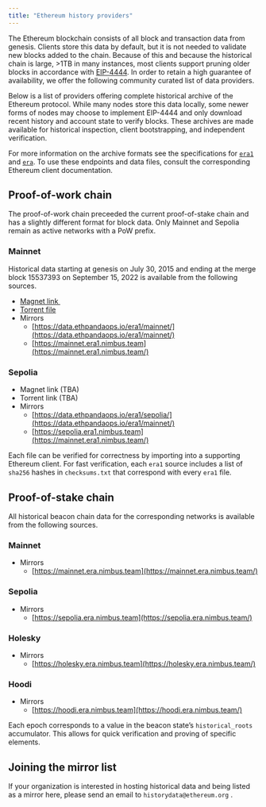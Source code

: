 ```yaml
---
title: "Ethereum history providers"
---
```


The Ethereum blockchain consists of all block and transaction data from genesis. Clients store this data by default, but it is not needed to validate new blocks added to the chain. Because of this and because the historical chain is large, >1TB in many instances, most clients support pruning older blocks in accordance with [EIP-4444][4444]. In order to retain a high guarantee of availability, we offer the following community curated list of data providers.

Below is a list of providers offering complete historical archive of the Ethereum protocol. While many nodes store this data locally, some newer forms of nodes may choose to implement EIP-4444 and only download recent history and account state to verify blocks. These archives are made available for historical inspection, client bootstrapping, and independent verification.

For more information on the archive formats see the specifications for [`era1`][era1] and [`era`][era]. To use these endpoints and data files, consult the corresponding Ethereum client documentation.

## Proof-of-work chain

The proof-of-work chain preceeded the current proof-of-stake chain and has a
slightly different format for block data. Only Mainnet and Sepolia remain as
active networks with a PoW prefix. 

### Mainnet

Historical data starting at genesis on July 30, 2015 and ending at the merge block 15537393 on September 15, 2022 is available from the following sources.

- [Magnet link <img src="https://torrindex.net/images/icon-magnet.gif" style="vertical-align: middle; height: 1em; width: 1em; margin: 0px; display: inline;"/>][magnet]
- [Torrent file](https://ethereum-mainnet-pre-merge-era-files.fra1.cdn.digitaloceanspaces.com/EthereumMainnetPreMergeEraFiles.torrent)
- Mirrors
    - [https://data.ethpandaops.io/era1/mainnet/](https://data.ethpandaops.io/era1/mainnet/)
    - [https://mainnet.era1.nimbus.team](https://mainnet.era1.nimbus.team/)

### Sepolia

- Magnet link (TBA)
- Torrent link (TBA)
- Mirrors
    - [https://data.ethpandaops.io/era1/sepolia/](https://data.ethpandaops.io/era1/mainnet/)
    - [https://sepolia.era1.nimbus.team](https://mainnet.era1.nimbus.team/)

Each file can be verified for correctness by importing into a supporting Ethereum client. For fast verification, each `era1` source includes a list of `sha256`  hashes in `checksums.txt` that correspond with every `era1` file.

## Proof-of-stake chain

All historical beacon chain data for the corresponding networks is available from the following sources.

### Mainnet

- Mirrors
    - [https://mainnet.era.nimbus.team](https://mainnet.era.nimbus.team/)

### Sepolia

- Mirrors
    - [https://sepolia.era.nimbus.team](https://sepolia.era.nimbus.team/)

### Holesky

- Mirrors
    - [https://holesky.era.nimbus.team](https://holesky.era.nimbus.team/)

### Hoodi

- Mirrors
    - [https://hoodi.era.nimbus.team](https://hoodi.era.nimbus.team/)

Each epoch corresponds to a value in the beacon state’s `historical_roots` accumulator. This allows for quick verification and proving of specific elements.

## Joining the mirror list

If your organization is interested in hosting historical data and being listed as a mirror here, please send an email to `historydata@ethereum.org` .

[era1]: https://github.com/eth-clients/e2store-format-specs/blob/main/formats/era1.md
[era]: https://github.com/eth-clients/e2store-format-specs/blob/main/formats/era.md
[4444]: https://eips.ethereum.org/EIPS/eip-4444
[magnet]: magnet:?xt=urn:btih:edcc7c112bae520e3226065a61817d3575904e0d&dn=EthereumMainnetPreMergeEraFiles&tr=udp%3A%2F%2Ftracker.opentrackr.org%3A1337%2Fannounce&tr=http%3A%2F%2Ftracker.opentrackr.org%3A1337%2Fannounce&tr=udp%3A%2F%2Fopen.tracker.cl%3A1337%2Fannounce&tr=udp%3A%2F%2Fopen.demonii.com%3A1337%2Fannounce&tr=udp%3A%2F%2Fopen.stealth.si%3A80%2Fannounce&tr=udp%3A%2F%2Fexodus.desync.com%3A6969%2Fannounce&tr=udp%3A%2F%2Fopentracker.io%3A6969%2Fannounce&tr=https%3A%2F%2Ftracker.gbitt.info%3A443%2Fannounce&tr=http%3A%2F%2Ftracker.gbitt.info%3A80%2Fannounce&tr=udp%3A%2F%2Ftracker.0x7c0.com%3A6969%2Fannounce&tr=udp%3A%2F%2Frun.publictracker.xyz%3A6969%2Fannounce&tr=udp%3A%2F%2Fretracker01-msk-virt.corbina.net%3A80%2Fannounce&tr=udp%3A%2F%2Fretracker.lanta.me%3A2710%2Fannounce&tr=udp%3A%2F%2Fopen.u-p.pw%3A6969%2Fannounce&tr=udp%3A%2F%2Foh.fuuuuuck.com%3A6969%2Fannounce&tr=udp%3A%2F%2Fmoonburrow.club%3A6969%2Fannounce&tr=udp%3A%2F%2Fexplodie.org%3A6969%2Fannounce&tr=udp%3A%2F%2Fepider.me%3A6969%2Fannounce&tr=udp%3A%2F%2Famigacity.xyz%3A6969%2Fannounce&tr=https%3A%2F%2Ftracker.tamersunion.org%3A443%2Fannounce&tr=udp%3A%2F%2Ftracker.tiny-vps.com%3A6969%2Fannounce&tr=udp%3A%2F%2Ftracker.theoks.net%3A6969%2Fannounce&tr=udp%3A%2F%2Ftracker.dump.cl%3A6969%2Fannounce&tr=udp%3A%2F%2Ftracker.bittor.pw%3A1337%2Fannounce&tr=udp%3A%2F%2Fp4p.arenabg.com%3A1337%2Fannounce&tr=udp%3A%2F%2Fleet-tracker.moe%3A1337%2Fannounce&tr=https%3A%2F%2Ftracker.renfei.net%3A443%2Fannounce&tr=http%3A%2F%2Ftracker.renfei.net%3A8080%2Fannounce&tr=https%3A%2F%2Ftracker.loligirl.cn%3A443%2Fannounce&tr=http%3A%2F%2Ftracker1.bt.moack.co.kr%3A80%2Fannounce&tr=http%3A%2F%2Ftracker.ipv6tracker.org%3A80%2Fannounce&tr=http%3A%2F%2Ftr.kxmp.cf%3A80%2Fannounce&tr=udp%3A%2F%2Fwepzone.net%3A6969%2Fannounce&tr=http%3A%2F%2Fwepzone.net%3A6969%2Fannounce&tr=udp%3A%2F%2Fttk2.nbaonlineservice.com%3A6969%2Fannounce&tr=udp%3A%2F%2Ftracker2.dler.org%3A80%2Fannounce&tr=http%3A%2F%2Ftracker2.dler.org%3A80%2Fannounce&tr=udp%3A%2F%2Ftracker1.myporn.club%3A9337%2Fannounce&tr=udp%3A%2F%2Ftracker.tryhackx.org%3A6969%2Fannounce&tr=udp%3A%2F%2Ftracker.srv00.com%3A6969%2Fannounce&tr=udp%3A%2F%2Ftracker.qu.ax%3A6969%2Fannounce&tr=http%3A%2F%2Ftracker.qu.ax%3A6969%2Fannounce&tr=udp%3A%2F%2Ftracker.jamesthebard.net%3A6969%2Fannounce&tr=udp%3A%2F%2Ftracker.fnix.net%3A6969%2Fannounce&tr=udp%3A%2F%2Ftracker.filemail.com%3A6969%2Fannounce&tr=udp%3A%2F%2Ftracker.edkj.club%3A6969%2Fannounce&tr=http%3A%2F%2Ftracker.edkj.club%3A6969%2Fannounce&tr=udp%3A%2F%2Ftracker.dler.org%3A6969%2Fannounce&tr=http%3A%2F%2Ftracker.dler.org%3A6969%2Fannounce&tr=udp%3A%2F%2Ftracker.deadorbit.nl%3A6969%2Fannounce&tr=udp%3A%2F%2Ftracker.ccp.ovh%3A6969%2Fannounce&tr=udp%3A%2F%2Ftamas3.ynh.fr%3A6969%2Fannounce&tr=udp%3A%2F%2Fryjer.com%3A6969%2Fannounce&tr=udp%3A%2F%2Fpublic.tracker.vraphim.com%3A6969%2Fannounce&tr=udp%3A%2F%2Fpublic.publictracker.xyz%3A6969%2Fannounce&tr=udp%3A%2F%2Fp2p.publictracker.xyz%3A6969%2Fannounce&tr=udp%3A%2F%2Fopen.free-tracker.ga%3A6969%2Fannounce&tr=udp%3A%2F%2Fopen.dstud.io%3A6969%2Fannounce&tr=udp%3A%2F%2Fopen.demonoid.ch%3A6969%2Fannounce&tr=udp%3A%2F%2Fodd-hd.fr%3A6969%2Fannounce&tr=udp%3A%2F%2Fnew-line.net%3A6969%2Fannounce&tr=udp%3A%2F%2Fjutone.com%3A6969%2Fannounce&tr=udp%3A%2F%2Fisk.richardsw.club%3A6969%2Fannounce&tr=udp%3A%2F%2Fipv4.rer.lol%3A2710%2Fannounce&tr=udp%3A%2F%2Fevan.im%3A6969%2Fannounce&tr=udp%3A%2F%2Fbt2.archive.org%3A6969%2Fannounce&tr=udp%3A%2F%2Fbt1.archive.org%3A6969%2Fannounce&tr=udp%3A%2F%2Fbt.ktrackers.com%3A6666%2Fannounce&tr=udp%3A%2F%2Fbittorrent-tracker.e-n-c-r-y-p-t.net%3A1337%2Fannounce&tr=http%3A%2F%2Fbittorrent-tracker.e-n-c-r-y-p-t.net%3A1337%2Fannounce&tr=udp%3A%2F%2F6ahddutb1ucc3cp.ru%3A6969%2Fannounce&tr=udp%3A%2F%2F1c.premierzal.ru%3A6969%2Fannounce&tr=https%3A%2F%2Ftracker.yemekyedim.com%3A443%2Fannounce&tr=https%3A%2F%2Ftracker.lilithraws.org%3A443%2Fannounce&tr=https%3A%2F%2Ftracker.cloudit.top%3A443%2Fannounce&tr=https%3A%2F%2Ftr.ready4.icu%3A443%2Fannounce&tr=http%3A%2F%2Ftracker.mywaifu.best%3A6969%2Fannounce&tr=http%3A%2F%2Ftracker.files.fm%3A6969%2Fannounce&tr=http%3A%2F%2Ftracker.bt4g.com%3A2095%2Fannounce&tr=http%3A%2F%2Ft1.aag.moe%3A17715%2Fannounce&tr=http%3A%2F%2Ft.overflow.biz%3A6969%2Fannounce&tr=udp%3A%2F%2Fu.peer-exchange.download%3A6969%2Fannounce&tr=udp%3A%2F%2Ftracker.therarbg.to%3A6969%2Fannounce&tr=udp%3A%2F%2Ftracker.therarbg.com%3A6969%2Fannounce&tr=udp%3A%2F%2Ftracker.ddunlimited.net%3A6969%2Fannounce&tr=udp%3A%2F%2Ftracker.darkness.services%3A6969%2Fannounce&tr=udp%3A%2F%2Ftorrents.artixlinux.org%3A6969%2Fannounce&tr=udp%3A%2F%2Ffh2.cmp-gaming.com%3A6969%2Fannounce&tr=udp%3A%2F%2Fconcen.org%3A6969%2Fannounce&tr=udp%3A%2F%2Faegir.sexy%3A6969%2Fannounce&tr=https%3A%2F%2Ftrackers.run%3A443%2Fannounce&tr=https%3A%2F%2Ftracker.pmman.tech%3A443%2Fannounce&tr=https%3A%2F%2Ftracker.ipfsscan.io%3A443%2Fannounce&tr=https%3A%2F%2Ftracker.gcrenwp.top%3A443%2Fannounce&tr=http%3A%2F%2Ftracker1.itzmx.com%3A8080%2Fannounce&tr=http%3A%2F%2Fregion.nl1.privex.cc%3A6969%2Fannounce&tr=http%3A%2F%2Fch3oh.ru%3A6969%2Fannounce&tr=http%3A%2F%2Fbvarf.tracker.sh%3A2086%2Fannounce&tr=udp%3A%2F%2F93.158.213.92%3A1337%2Fannounce&tr=http%3A%2F%2F93.158.213.92%3A1337%2Fannounce&tr=udp%3A%2F%2F23.168.232.9%3A1337%2Fannounce&tr=udp%3A%2F%2F185.243.218.213%3A80%2Fannounce&tr=udp%3A%2F%2F208.83.20.20%3A6969%2Fannounce&tr=udp%3A%2F%2F45.9.60.30%3A6969%2Fannounce&tr=udp%3A%2F%2F23.153.248.83%3A6969%2Fannounce&tr=udp%3A%2F%2F15.204.56.171%3A6969%2Fannounce&tr=udp%3A%2F%2F83.102.180.21%3A80%2Fannounce&tr=udp%3A%2F%2F37.235.176.37%3A2710%2Fannounce&tr=udp%3A%2F%2F37.27.4.53%3A6969%2Fannounce&tr=udp%3A%2F%2F167.99.185.219%3A6969%2Fannounce&tr=udp%3A%2F%2F23.157.120.14%3A6969%2Fannounce&tr=udp%3A%2F%2F51.68.174.87%3A6969%2Fannounce&tr=udp%3A%2F%2F96.126.98.54%3A6969%2Fannounce&tr=udp%3A%2F%2F83.146.118.175%3A6969%2Fannounce&tr=udp%3A%2F%2F185.230.4.150%3A1337%2Fannounce&tr=http%3A%2F%2F156.234.201.18%3A80%2Fannounce&tr=http%3A%2F%2F34.94.76.146%3A80%2Fannounce&tr=http%3A%2F%2F35.227.59.57%3A80%2Fannounce&tr=udp%3A%2F%2F83.6.225.179%3A6969%2Fannounce&tr=http%3A%2F%2F83.6.225.179%3A6969%2Fannounce&tr=udp%3A%2F%2F54.39.48.3%3A6969%2Fannounce&tr=udp%3A%2F%2F125.227.79.123%3A80%2Fannounce&tr=http%3A%2F%2F125.227.79.123%3A80%2Fannounce&tr=udp%3A%2F%2F193.42.111.57%3A9337%2Fannounce&tr=udp%3A%2F%2F135.125.202.143%3A6969%2Fannounce&tr=udp%3A%2F%2F89.110.76.229%3A6969%2Fannounce&tr=udp%3A%2F%2F143.198.64.177%3A6969%2Fannounce&tr=udp%3A%2F%2F5.255.124.190%3A6969%2Fannounce&tr=udp%3A%2F%2F52.58.128.163%3A6969%2Fannounce&tr=udp%3A%2F%2F15.204.57.168%3A6969%2Fannounce&tr=http%3A%2F%2F15.204.57.168%3A6969%2Fannounce&tr=udp%3A%2F%2F211.23.142.127%3A6969%2Fannounce&tr=http%3A%2F%2F211.23.142.127%3A6969%2Fannounce&tr=udp%3A%2F%2F64.23.195.62%3A6969%2Fannounce&tr=udp%3A%2F%2F176.31.250.174%3A6969%2Fannounce&tr=udp%3A%2F%2F82.156.24.219%3A6969%2Fannounce&tr=udp%3A%2F%2F51.15.41.46%3A6969%2Fannounce&tr=udp%3A%2F%2F107.175.221.194%3A6969%2Fannounce&tr=udp%3A%2F%2F176.123.1.180%3A6969%2Fannounce&tr=udp%3A%2F%2F5.181.156.41%3A6969%2Fannounce&tr=udp%3A%2F%2F198.12.89.149%3A6969%2Fannounce&tr=udp%3A%2F%2F62.210.114.129%3A6969%2Fannounce&tr=udp%3A%2F%2F94.243.222.100%3A6969%2Fannounce&tr=udp%3A%2F%2F121.199.16.229%3A6969%2Fannounce&tr=udp%3A%2F%2F117.29.108.216%3A2710%2Fannounce&tr=udp%3A%2F%2F23.163.56.66%3A6969%2Fannounce&tr=udp%3A%2F%2F207.241.231.226%3A6969%2Fannounce&tr=udp%3A%2F%2F207.241.226.111%3A6969%2Fannounce&tr=udp%3A%2F%2F51.159.54.68%3A6666%2Fannounce&tr=udp%3A%2F%2F104.244.77.14%3A1337%2Fannounce&tr=http%3A%2F%2F104.244.77.14%3A1337%2Fannounce&tr=udp%3A%2F%2F185.189.13.108%3A6969%2Fannounce&tr=http%3A%2F%2F93.185.165.29%3A6969%2Fannounce&tr=http%3A%2F%2F95.217.167.10%3A6969%2Fannounce&tr=http%3A%2F%2F159.148.57.222%3A6969%2Fannounce&tr=http%3A%2F%2F191.23.62.7%3A6969%2Fannounce&tr=udp%3A%2F%2F130.61.158.165%3A6969%2Fannounce&tr=udp%3A%2F%2F89.213.174.212%3A6969%2Fannounce&tr=udp%3A%2F%2F116.202.49.58%3A6969%2Fannounce&tr=udp%3A%2F%2F37.59.48.81%3A6969%2Fannounce&tr=udp%3A%2F%2F51.15.26.25%3A6969%2Fannounce&tr=http%3A%2F%2F185.130.47.2%3A6969%2Fannounce&tr=http%3A%2F%2F5.182.86.242%3A6969%2Fannounce&tr=udp%3A%2F%2F186.10.181.37%3A1337%2Fannounce&tr=udp%3A%2F%2F104.244.77.87%3A6969%2Fannounce
